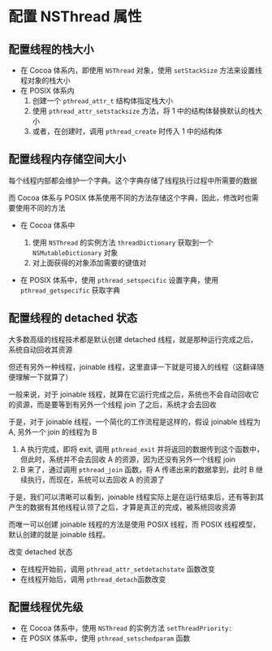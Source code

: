 # 配置 NSThread 属性

## 配置线程的栈大小

- 在 Cocoa 体系内，即使用 `NSThread` 对象，使用 `setStackSize` 方法来设置线程对象的栈大小
- 在 POSIX 体系内
    1. 创建一个 `pthread_attr_t` 结构体指定栈大小
    2. 使用 `pthread_attr_setstacksize` 方法，将 1 中的结构体替换默认的栈大小
    3. 或者，在创建时，调用 `pthread_create` 时传入 1 中的结构体

## 配置线程内存储空间大小

每个线程内部都会维护一个字典。这个字典存储了线程执行过程中所需要的数据

而 Cocoa 体系与 POSIX 体系使用不同的方法存储这个字典，因此，修改时也需要使用不同的方法

- 在 Cocoa 体系中
    1. 使用 `NSThread` 的实例方法 `threadDictionary` 获取到一个 `NSMutableDictionary` 对象
    2. 对上面获得的对象添加需要的键值对 

- 在 POSIX 体系中，使用 `pthread_setspecific` 设置字典，使用 `pthread_getspecific` 获取字典

## 配置线程的 detached 状态

大多数高级的线程技术都是默认创建 detached 线程，就是那种运行完成之后，系统自动回收其资源

但还有另外一种线程，joinable 线程，这里直译一下就是可接入的线程（这翻译随便理解一下就算了）

一般来说，对于 joinable 线程，就算在它运行完成之后，系统也不会自动回收它的资源，而是要等到有另外一个线程 join 了之后，系统才会去回收

于是，对于 joinable 线程，一个简化的工作流程是这样的，假设 joinable 线程为 A, 另外一个 join 的线程为 B

1. A 执行完成，即将 exit, 调用 `pthread_exit` 并将返回的数据传到这个函数中，但此时，系统并不会去回收 A 的资源，因为还没有另外一个线程 join
2. B 来了，通过调用 `pthread_join` 函数，将 A 传递出来的数据拿到，此时 B 继续执行，而现在，系统可以去回收 A 的资源了

于是，我们可以清晰可以看到，joinable 线程实际上是在运行结束后，还有等到其产生的数据有其他线程认领了之后，才算是真正的完成，被系统回收资源

而唯一可以创建 joinable 线程的方法是使用 POSIX 线程，而 POSIX 线程模型，默认创建的就是 joinable 线程。

改变 detached 状态

- 在线程开始前，调用 `pthread_attr_setdetachstate` 函数改变
- 在线程开始后，调用 `pthread_detach`函数改变

## 配置线程优先级

- 在 Cocoa 体系中，使用 `NSThread` 的实例方法 `setThreadPriority:`
- 在 POSIX 体系中，使用 `pthread_setschedparam` 函数


